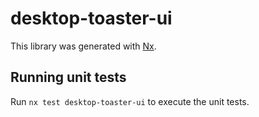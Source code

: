 # desktop-toaster-ui

This library was generated with [Nx](https://nx.dev).

## Running unit tests

Run `nx test desktop-toaster-ui` to execute the unit tests.
